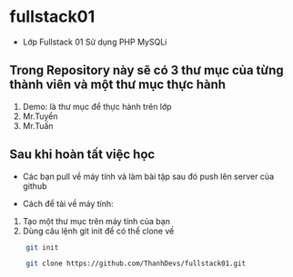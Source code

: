 # fullstack01

* Lớp Fullstack 01 Sử dụng PHP MySQLi

## Trong Repository này sẽ có 3 thư mục của từng thành viên và một thư mục thực hành

1. Demo: là thư mục để thực hành trên lớp 
2. Mr.Tuyển 
3. Mr.Tuấn 

## Sau khi hoàn tất việc học 

* Các bạn pull về máy tính và làm bài tập sau đó push lên server của github 

* Cách để tải về máy tính: 

1. Tạo một thư mục trên máy tính của bạn 
2. Dùng câu lệnh git init để có thể clone về 

~~~bash 
	git init 

	git clone https://github.com/ThanhDevs/fullstack01.git
~~~

```````````